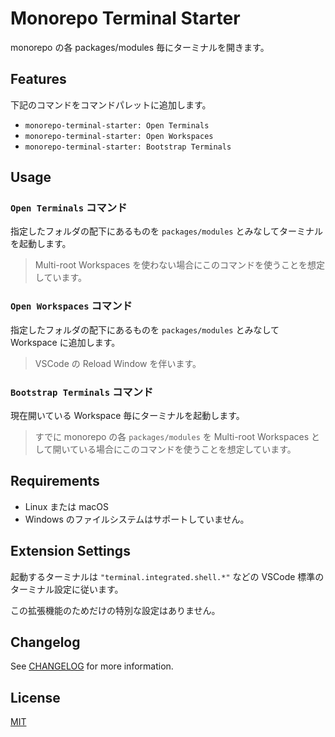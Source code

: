 # Monorepo Terminal Starter

monorepo の各 packages/modules 毎にターミナルを開きます。

## Features

下記のコマンドをコマンドパレットに追加します。

- `monorepo-terminal-starter: Open Terminals`
- `monorepo-terminal-starter: Open Workspaces`
- `monorepo-terminal-starter: Bootstrap Terminals`

## Usage

### `Open Terminals` コマンド

指定したフォルダの配下にあるものを `packages/modules` とみなしてターミナルを起動します。

> Multi-root Workspaces を使わない場合にこのコマンドを使うことを想定しています。

### `Open Workspaces` コマンド

指定したフォルダの配下にあるものを `packages/modules` とみなして Workspace に追加します。

> VSCode の Reload Window を伴います。

### `Bootstrap Terminals` コマンド

現在開いている Workspace 毎にターミナルを起動します。

> すでに monorepo の各 `packages/modules` を Multi-root Workspaces として開いている場合にこのコマンドを使うことを想定しています。

## Requirements

- Linux または macOS
- Windows のファイルシステムはサポートしていません。

## Extension Settings

起動するターミナルは `"terminal.integrated.shell.*"` などの VSCode 標準のターミナル設定に従います。

この拡張機能のためだけの特別な設定はありません。

## Changelog

See [CHANGELOG](CHANGELOG.md) for more information.

## License

[MIT](LICENSE)
